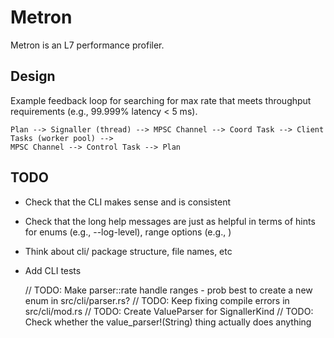 # Metron

Metron is an L7 performance profiler.

## Design

Example feedback loop for searching for max rate that meets throughput requirements (e.g., 99.999% latency < 5 ms).

```
Plan --> Signaller (thread) --> MPSC Channel --> Coord Task --> Client Tasks (worker pool) -->
MPSC Channel --> Control Task --> Plan
```

## TODO

- Check that the CLI makes sense and is consistent
- Check that the long help messages are just as helpful in terms of hints for enums (e.g., --log-level), range options (e.g., )
- Think about cli/ package structure, file names, etc
- Add CLI tests

    // TODO: Make parser::rate handle ranges - prob best to create a new enum in src/cli/parser.rs?
    // TODO: Keep fixing compile errors in src/cli/mod.rs
    // TODO: Create ValueParser for SignallerKind
    // TODO: Check whether the value_parser!(String) thing actually does anything
